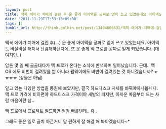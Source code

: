 ```yaml
---
layout: post
title: 맥북 에어가 치매에 걸린 후 운 좋게 아이맥을 공짜로 얻어 쓰고 있었는데요 아이맥도
date: '2011-11-29T17:53:13+09:00'
tags: []
tumblr_url: http://think.golbin.net/post/13494606631/맥북-에어가-치매에-걸린-후-운-좋게-아이맥을-공짜로-얻어-쓰고-있었는데요-아이맥도
---
```

맥북 에어가 치매에 걸린 후(…) 운 좋게 아이맥을 공짜로 얻어 쓰고 있었는데요. 아이맥도 비실비실 해져서 난감해하던차에, 또 운 좋게 맥 프로를 공짜로 얻게 되었습니다. (대여지만..)

암튼 몇 일 째 골골대다가 맥 프로가 온다는 소식에 반색하며 일어났습니다. 근데.. 맥 OS 에도 비번이 걸려있을 뿐 아니라 펌웨어에도 비번이 걸려있는 것 아니겠습니까? ㅠㅠㅠㅠ (장물은 아님)

알고 있는 다양한 방법을 동원해 보았지만, 결국 하드디스크 자체를 바꿔야하나봅니다. 맥 프로 가격에 비하면야 하드디스크 가격이야 새발의 피지만, 아까운 마음부터 드는 사람 마음이란 참..

맥 프로에서 프로젝트 빌드하면 엄청 빠를텐데.. 흑..

그래도 좋은 일로 골치 아픈거니 맘 편하게 잘 해결 해 봐야겠습니다~*
